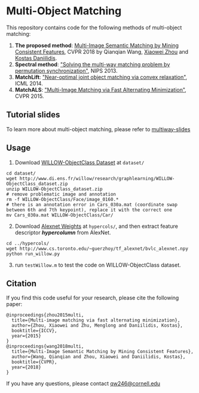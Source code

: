 # 

# Multi-Object Matching
This repository contains code for the following methods of multi-object matching:

1. **The proposed method**: [Multi-Image Semantic Matching by Mining Consistent Features](https://arxiv.org/abs/1711.07641), CVPR 2018 by Qianqian Wang, [Xiaowei Zhou](http://www.cad.zju.edu.cn/home/xzhou/) and [Kostas Daniilidis](http://www.cis.upenn.edu/~kostas/).
2. **Spectral method**: ["Solving the multi-way
matching problem by permutation synchronization"](http://people.cs.uchicago.edu/~risi/papers/PachauriKondorSinghNIPS2013.pdf), NIPS 2013.
3. **MatchLift**: ["Near-optimal joint object
matching via convex relaxation"](http://proceedings.mlr.press/v32/chend14.pdf), ICML 2014.
4. **MatchALS**: ["Multi-Image Matching via Fast Alternating Minimization"](http://www.cis.upenn.edu/~kostas/mypub.dir/xiaowei15iccv.pdf), CVPR 2015.

## Tutorial slides
To learn more about multi-object matching, please refer to [multiway-slides](https://www.dropbox.com/s/qsun5g4snw7jo5y/multiway-release.pdf?dl=0)

## Usage
1. Download [WILLOW-ObjectClass Dataset](http://www.di.ens.fr/willow/research/graphlearning/) at ```dataset/```
```
cd dataset/
wget http://www.di.ens.fr/willow/research/graphlearning/WILLOW-ObjectClass_dataset.zip
unzip WILLOW-ObjectClass_dataset.zip
# remove problematic image and annotation
rm -f WILLOW-ObjectClass/Face/image_0160.*
# there is an annotation error in Cars_030a.mat (coordinate swap between 6th and 7th keypoint), replace it with the correct one
mv Cars_030a.mat WILLOW-ObjectClass/Car/
```
2. Download [Alexnet Weights](http://www.cs.toronto.edu/~guerzhoy/tf_alexnet/bvlc_alexnet.npy) at ```hypercols/```, and then extract feature descriptor ***hypercolumn*** from AlexNet.
```
cd ../hypercols/
wget http://www.cs.toronto.edu/~guerzhoy/tf_alexnet/bvlc_alexnet.npy
python run_willow.py
```
3. run ```testWillow.m``` to test the code on WILLOW-ObjectClass dataset.

## Citation
If you find this code useful for your research, please cite the following paper:
```
@inproceedings{zhou2015multi,
  title={Multi-image matching via fast alternating minimization},
  author={Zhou, Xiaowei and Zhu, Menglong and Daniilidis, Kostas},
  booktitle={ICCV},
  year={2015}
}
@inproceedings{wang2018multi,
  title={Multi-Image Semantic Matching by Mining Consistent Features},
  author={Wang, Qianqian and Zhou, Xiaowei and Daniilidis, Kostas},
  booktitle={CVPR},
  year={2018}
}
```
If you have any questions, please contact qw246@cornell.edu




